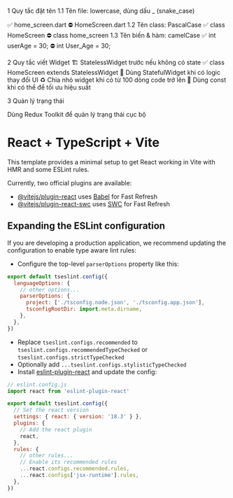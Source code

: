 1 Quy tắc đặt tên
1.1 Tên file: lowercase, dùng dấu _ (snake_case)

✅ home_screen.dart ⛔ HomeScreen.dart 1.2 Tên class: PascalCase
✅ class HomeScreen ⛔ class home_screen 1.3 Tên biến & hàm: camelCase
✅ int userAge = 30; ⛔ int User_Age = 30;


2 Quy tắc viết Widget
🏗 StatelessWidget trước nếu không có state
✅ class HomeScreen extends StatelessWidget
🔄 Dùng StatefulWidget khi có logic thay đổi UI
♻ Chia nhỏ widget khi có từ 100 dòng code trở lên
🔄 Dùng const khi có thể để tối ưu hiệu suất

3 Quản lý trạng thái

Dùng Redux Toolkit để quản lý trạng thái cục bộ
 





# React + TypeScript + Vite

This template provides a minimal setup to get React working in Vite with HMR and some ESLint rules.

Currently, two official plugins are available:

- [@vitejs/plugin-react](https://github.com/vitejs/vite-plugin-react/blob/main/packages/plugin-react/README.md) uses [Babel](https://babeljs.io/) for Fast Refresh
- [@vitejs/plugin-react-swc](https://github.com/vitejs/vite-plugin-react-swc) uses [SWC](https://swc.rs/) for Fast Refresh

## Expanding the ESLint configuration

If you are developing a production application, we recommend updating the configuration to enable type aware lint rules:

- Configure the top-level `parserOptions` property like this:

```js
export default tseslint.config({
  languageOptions: {
    // other options...
    parserOptions: {
      project: ['./tsconfig.node.json', './tsconfig.app.json'],
      tsconfigRootDir: import.meta.dirname,
    },
  },
})
```

- Replace `tseslint.configs.recommended` to `tseslint.configs.recommendedTypeChecked` or `tseslint.configs.strictTypeChecked`
- Optionally add `...tseslint.configs.stylisticTypeChecked`
- Install [eslint-plugin-react](https://github.com/jsx-eslint/eslint-plugin-react) and update the config:

```js
// eslint.config.js
import react from 'eslint-plugin-react'

export default tseslint.config({
  // Set the react version
  settings: { react: { version: '18.3' } },
  plugins: {
    // Add the react plugin
    react,
  },
  rules: {
    // other rules...
    // Enable its recommended rules
    ...react.configs.recommended.rules,
    ...react.configs['jsx-runtime'].rules,
  },
})
```
